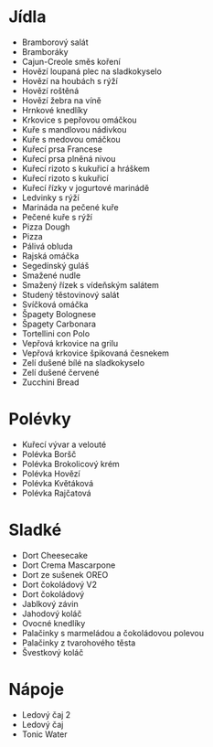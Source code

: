 # Jídla
- Bramborový salát
- Bramboráky
- Cajun-Creole směs koření
- Hovězí loupaná plec na sladkokyselo
- Hovězí na houbách s rýží
- Hovězí roštěná
- Hovězí žebra na víně
- Hrnkové knedlíky
- Krkovice s pepřovou omáčkou
- Kuře s mandlovou nádivkou
- Kuře s medovou omáčkou
- Kuřecí prsa Francese
- Kuřecí prsa plněná nivou
- Kuřecí rizoto s kukuřicí a hráškem
- Kuřecí rizoto s kukuřicí
- Kuřecí řízky v jogurtové marinádě
- Ledvinky s rýží
- Marináda na pečené kuře
- Pečené kuře s rýží
- Pizza Dough
- Pizza
- Pálivá obluda
- Rajská omáčka
- Segedínský guláš
- Smažené nudle
- Smažený řízek s vídeňským salátem
- Studený těstovinový salát
- Svíčková omáčka
- Špagety Bolognese
- Špagety Carbonara
- Tortellini con Polo
- Vepřová krkovice na grilu
- Vepřová krkovice špikovaná česnekem
- Zelí dušené bílé na sladkokyselo
- Zelí dušené červené
- Zucchini Bread

# Polévky
- Kuřecí vývar a velouté
- Polévka Boršč
- Polévka Brokolicový krém
- Polévka Hovězí
- Polévka Květáková
- Polévka Rajčatová

# Sladké
- Dort Cheesecake
- Dort Crema Mascarpone
- Dort ze sušenek OREO
- Dort čokoládový V2
- Dort čokoládový
- Jablkový závin
- Jahodový koláč
- Ovocné knedlíky
- Palačinky s marmeládou a čokoládovou polevou
- Palačinky z tvarohového těsta
- Švestkový koláč

# Nápoje
- Ledový čaj 2
- Ledový čaj
- Tonic Water
